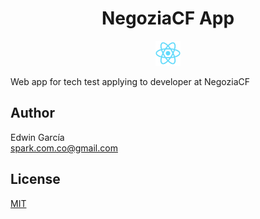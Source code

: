 <h1 align="center">NegoziaCF App</h1>

<p align="center">
  <img src="https://raw.githubusercontent.com/devicons/devicon/2809b567852a4648062a2d3e7c1c531367458c0b/icons/react/react-original.svg" alt="react" width="40" height="40"/>
</p>

Web app for tech test applying to developer at NegoziaCF

## Author

Edwin García  
spark.com.co@gmail.com

## License

[MIT](./LICENSE)
